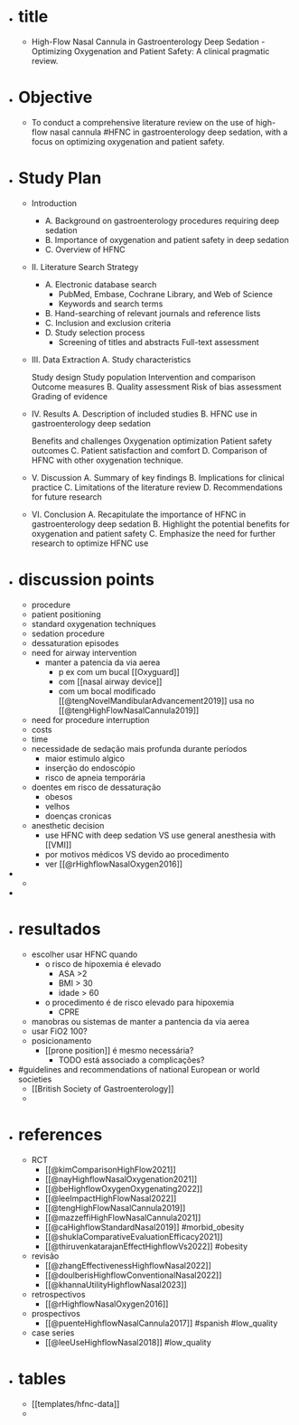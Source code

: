 - # title
	- High-Flow Nasal Cannula in Gastroenterology Deep Sedation - Optimizing Oxygenation and Patient Safety: A clinical pragmatic review.
- # Objective
	- To conduct a comprehensive literature review on the use of high-flow nasal cannula #HFNC in gastroenterology deep sedation, with a focus on optimizing oxygenation and patient safety.
- # Study Plan
	- Introduction
		- A. Background on gastroenterology procedures requiring deep sedation
		- B. Importance of oxygenation and patient safety in deep sedation
		- C. Overview of HFNC
	- II. Literature Search Strategy
		- A. Electronic database search
			- PubMed, Embase, Cochrane Library, and Web of Science
			- Keywords and search terms
		- B. Hand-searching of relevant journals and reference lists
		- C. Inclusion and exclusion criteria
		- D. Study selection process
			- Screening of titles and abstracts
			  Full-text assessment
	- III. Data Extraction
	  A. Study characteristics
	  
	  Study design
	  Study population
	  Intervention and comparison
	  Outcome measures
	  B. Quality assessment
	  Risk of bias assessment
	  Grading of evidence
	- IV. Results
	  A. Description of included studies
	  B. HFNC use in gastroenterology deep sedation
	  
	  Benefits and challenges
	  Oxygenation optimization
	  Patient safety outcomes
	  C. Patient satisfaction and comfort
	  D. Comparison of HFNC with other oxygenation technique.
	- V. Discussion
	  A. Summary of key findings
	  B. Implications for clinical practice
	  C. Limitations of the literature review
	  D. Recommendations for future research
	- VI. Conclusion
	  A. Recapitulate the importance of HFNC in gastroenterology deep sedation
	  B. Highlight the potential benefits for oxygenation and patient safety
	  C. Emphasize the need for further research to optimize HFNC use
- # discussion points
	- procedure
	- patient positioning
	- standard oxygenation techniques
	- sedation procedure
	- dessaturation episodes
	- need for airway intervention
		- manter a patencia da via aerea
			- p ex com um bucal [[Oxyguard]]
			- com [[nasal airway device]]
			- com um bocal modificado [[@tengNovelMandibularAdvancement2019]] usa no [[@tengHighFlowNasalCannula2019]]
	- need for procedure interruption
	- costs
	- time
	- necessidade de sedação mais profunda durante períodos
		- maior estimulo algico
		- inserção do endoscópio
		- risco de apneia temporária
	- doentes em risco de dessaturação
		- obesos
		- velhos
		- doenças cronicas
	- anesthetic decision
		- use HFNC with deep sedation VS use general anesthesia with [[VMI]]
		- por motivos médicos VS devido ao procedimento
		- ver [[@rHighflowNasalOxygen2016]]
-
	-
-
- # resultados
	- escolher usar HFNC quando
		- o risco de hipoxemia é elevado
			- ASA >2
			- BMI > 30
			- idade > 60
		- o procedimento é de risco elevado para hipoxemia
			- CPRE
	- manobras ou sistemas de manter a pantencia da via aerea
	- usar FiO2 100?
	- posicionamento
		- [[prone position]] é mesmo necessária?
			- TODO está associado a complicações?
- #guidelines and recommendations of national European or world societies
	- [[British Society of Gastroenterology]]
	-
- # references
	- RCT
		- [[@kimComparisonHighFlow2021]]
		- [[@nayHighflowNasalOxygenation2021]]
		- [[@beHighflowOxygenOxygenating2022]]
		- [[@leeImpactHighFlowNasal2022]]
		- [[@tengHighFlowNasalCannula2019]]
		- [[@mazzeffiHighFlowNasalCannula2021]]
		- [[@caHighflowStandardNasal2019]] #morbid_obesity
		- [[@shuklaComparativeEvaluationEfficacy2021]]
		- [[@thiruvenkatarajanEffectHighflowVs2022]] #obesity
	- revisão
		- [[@zhangEffectivenessHighflowNasal2022]]
		- [[@doulberisHighflowConventionalNasal2022]]
		- [[@khannaUtilityHighflowNasal2023]]
	- retrospectivos
		- [[@rHighflowNasalOxygen2016]]
	- prospectivos
		- [[@puenteHighflowNasalCannula2017]] #spanish #low_quality
	- case series
		- [[@leeUseHighflowNasal2018]] #low_quality
- # tables
	- [[templates/hfnc-data]]
	-